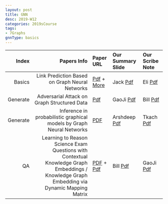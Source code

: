 ```yaml
---
layout: post
title: GNN   
desc: 2019-W12
categories: 2019sCourse
tags:
- 7Graphs
gnnType: basics
---
```



| Index | Papers Info | Paper URL| Our Summary Slide |Our Scribe Note |
| -----: | -------------------------------: | :----- | :----- | :----- | 
| Basics |  Link Prediction Based on Graph Neural Networks  | [Pdf](https://arxiv.org/abs/1802.09691) + [More](https://paperswithcode.com/task/graph-embedding) | Jack [Pdf]() | Eli [Pdf]() | 
|  Generate|   Adversarial Attack on Graph Structured Data   | [Pdf](https://arxiv.org/abs/1806.02371) | GaoJi [Pdf]() | Bill [Pdf]() | 
| Generate |   Inference in probabilistic graphical models by Graph Neural Networks | [PDF](https://arxiv.org/abs/1803.07710) |  Arshdeep [Pdf]() | Tkach [Pdf]() | 
|  QA | Learning to Reason Science Exam Questions with Contextual Knowledge Graph Embeddings / Knowledge Graph Embedding via Dynamic Mapping Matrix    | [PDF](http://www.aclweb.org/anthology/P15-1067) + [Pdf](https://arxiv.org/abs/1805.12393) | Bill [Pdf]() | GaoJi [Pdf]() | 




